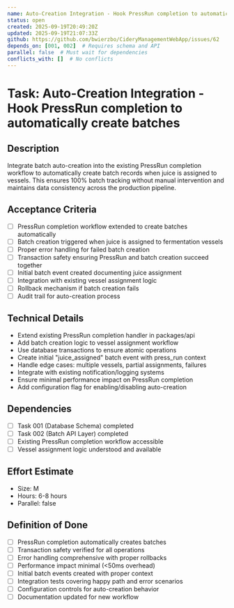 ```yaml
---
name: Auto-Creation Integration - Hook PressRun completion to automatically create batches
status: open
created: 2025-09-19T20:49:20Z
updated: 2025-09-19T21:07:33Z
github: https://github.com/bwierzbo/CideryManagementWebApp/issues/62
depends_on: [001, 002]  # Requires schema and API
parallel: false  # Must wait for dependencies
conflicts_with: []  # No conflicts
---
```


# Task: Auto-Creation Integration - Hook PressRun completion to automatically create batches

## Description
Integrate batch auto-creation into the existing PressRun completion workflow to automatically create batch records when juice is assigned to vessels. This ensures 100% batch tracking without manual intervention and maintains data consistency across the production pipeline.

## Acceptance Criteria
- [ ] PressRun completion workflow extended to create batches automatically
- [ ] Batch creation triggered when juice is assigned to fermentation vessels
- [ ] Proper error handling for failed batch creation
- [ ] Transaction safety ensuring PressRun and batch creation succeed together
- [ ] Initial batch event created documenting juice assignment
- [ ] Integration with existing vessel assignment logic
- [ ] Rollback mechanism if batch creation fails
- [ ] Audit trail for auto-creation process

## Technical Details
- Extend existing PressRun completion handler in packages/api
- Add batch creation logic to vessel assignment workflow
- Use database transactions to ensure atomic operations
- Create initial "juice_assigned" batch event with press_run context
- Handle edge cases: multiple vessels, partial assignments, failures
- Integrate with existing notification/logging systems
- Ensure minimal performance impact on PressRun completion
- Add configuration flag for enabling/disabling auto-creation

## Dependencies
- [ ] Task 001 (Database Schema) completed
- [ ] Task 002 (Batch API Layer) completed
- [ ] Existing PressRun completion workflow accessible
- [ ] Vessel assignment logic understood and available

## Effort Estimate
- Size: M
- Hours: 6-8 hours
- Parallel: false

## Definition of Done
- [ ] PressRun completion automatically creates batches
- [ ] Transaction safety verified for all operations
- [ ] Error handling comprehensive with proper rollbacks
- [ ] Performance impact minimal (<50ms overhead)
- [ ] Initial batch events created with proper context
- [ ] Integration tests covering happy path and error scenarios
- [ ] Configuration controls for auto-creation behavior
- [ ] Documentation updated for new workflow